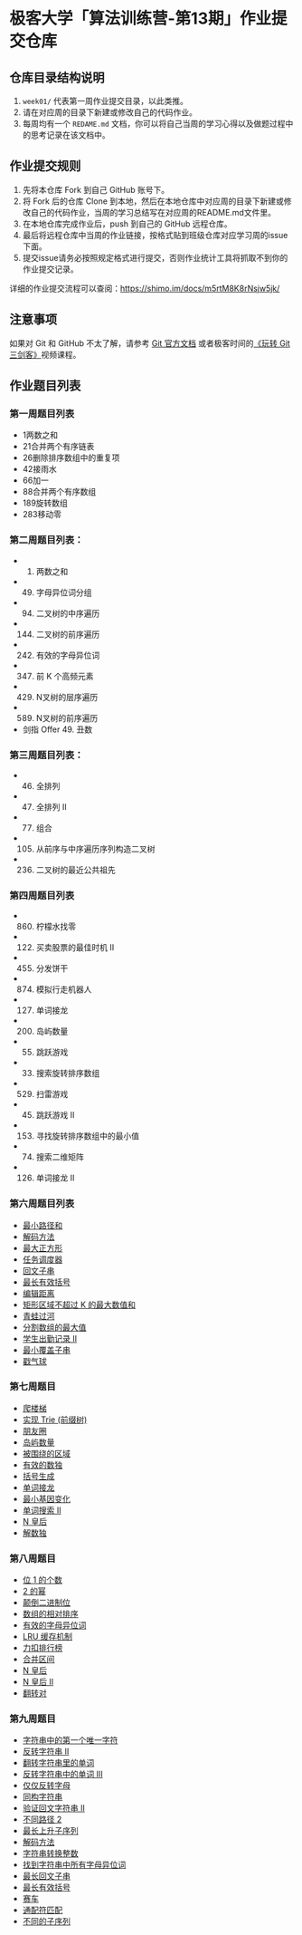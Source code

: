 # 极客大学「算法训练营-第13期」作业提交仓库



## 仓库目录结构说明

1. `week01/` 代表第一周作业提交目录，以此类推。
2. 请在对应周的目录下新建或修改自己的代码作业。
2. 每周均有一个 `REDAME.md` 文档，你可以将自己当周的学习心得以及做题过程中的思考记录在该文档中。

## 作业提交规则
 
1. 先将本仓库 Fork 到自己 GitHub 账号下。
2. 将 Fork 后的仓库 Clone 到本地，然后在本地仓库中对应周的目录下新建或修改自己的代码作业，当周的学习总结写在对应周的README.md文件里。
3. 在本地仓库完成作业后，push 到自己的 GitHub 远程仓库。
4. 最后将远程仓库中当周的作业链接，按格式贴到班级仓库对应学习周的issue下面。
5. 提交issue请务必按照规定格式进行提交，否则作业统计工具将抓取不到你的作业提交记录。 

详细的作业提交流程可以查阅：https://shimo.im/docs/m5rtM8K8rNsjw5jk/ 


## 注意事项

 如果对 Git 和 GitHub 不太了解，请参考 [Git 官方文档](https://git-scm.com/book/zh/v2) 或者极客时间的[《玩转 Git 三剑客》](https://time.geekbang.org/course/intro/145)视频课程。


## 作业题目列表
### 第一周题目列表

- 1两数之和
- 21合并两个有序链表
- 26删除排序数组中的重复项
- 42接雨水
- 66加一
- 88合并两个有序数组
- 189旋转数组
- 283移动零

### 第二周题目列表：

- 1. 两数之和
- 49. 字母异位词分组
- 94. 二叉树的中序遍历
- 144. 二叉树的前序遍历
- 242. 有效的字母异位词
- 347. 前 K 个高频元素
- 429. N叉树的层序遍历
- 589. N叉树的前序遍历
- 剑指 Offer 49. 丑数

### 第三周题目列表：

- 46. 全排列
- 47. 全排列 II
- 77. 组合
- 105. 从前序与中序遍历序列构造二叉树
- 236. 二叉树的最近公共祖先

### 第四周题目列表

- 860. 柠檬水找零
- 122. 买卖股票的最佳时机 II
- 455. 分发饼干
- 874. 模拟行走机器人
- 127. 单词接龙
- 200. 岛屿数量
- 55. 跳跃游戏
- 33. 搜索旋转排序数组
- 529. 扫雷游戏
- 45. 跳跃游戏 II
- 153. 寻找旋转排序数组中的最小值
- 74. 搜索二维矩阵
- 126. 单词接龙 II

### 第六周题目列表

- [最小路径和](https://leetcode-cn.com/problems/minimum-path-sum/)
- [解码方法](https://leetcode-cn.com/problems/decode-ways)
- [最大正方形](https://leetcode-cn.com/problems/maximal-square/)
- [任务调度器](https://leetcode-cn.com/problems/task-scheduler/)
- [回文子串](https://leetcode-cn.com/problems/palindromic-substrings/)
- [最长有效括号](https://leetcode-cn.com/problems/longest-valid-parentheses/)
- [编辑距离](https://leetcode-cn.com/problems/edit-distance/)
- [矩形区域不超过 K 的最大数值和](https://leetcode-cn.com/problems/max-sum-of-rectangle-no-larger-than-k/)
- [青蛙过河](https://leetcode-cn.com/problems/frog-jump/)
- [分割数组的最大值](https://leetcode-cn.com/problems/split-array-largest-sum)
- [学生出勤记录 II](https://leetcode-cn.com/problems/student-attendance-record-ii/)
- [最小覆盖子串](https://leetcode-cn.com/problems/minimum-window-substring/)
- [戳气球](https://leetcode-cn.com/problems/burst-balloons/)

### 第七周题目

- [爬楼梯](https://leetcode-cn.com/problems/climbing-stairs/)
- [实现 Trie (前缀树)](https://leetcode-cn.com/problems/implement-trie-prefix-tree/#/description)
- [朋友圈](https://leetcode-cn.com/problems/friend-circles)
- [岛屿数量](https://leetcode-cn.com/problems/number-of-islands/)
- [被围绕的区域](https://leetcode-cn.com/problems/surrounded-regions/)
- [有效的数独](https://leetcode-cn.com/problems/valid-sudoku/description/)
- [括号生成](https://leetcode-cn.com/problems/generate-parentheses/)
- [单词接龙](https://leetcode-cn.com/problems/word-ladder/)
- [最小基因变化](https://leetcode-cn.com/problems/minimum-genetic-mutation/)
- [单词搜索 II](https://leetcode-cn.com/problems/word-search-ii/)
- [N 皇后](https://leetcode-cn.com/problems/n-queens/)
- [解数独](https://leetcode-cn.com/problems/sudoku-solver/#/description)

### 第八周题目

- [位 1 的个数](https://leetcode-cn.com/problems/number-of-1-bits/)
- [2 的幂](https://leetcode-cn.com/problems/power-of-two/)
- [颠倒二进制位](https://leetcode-cn.com/problems/reverse-bits/)
- [数组的相对排序](https://leetcode-cn.com/problems/relative-sort-array/)
- [有效的字母异位词](https://leetcode-cn.com/problems/valid-anagram/)
- [LRU 缓存机制](https://leetcode-cn.com/problems/lru-cache/#/)
- [力扣排行榜](https://leetcode-cn.com/problems/design-a-leaderboard/)
- [合并区间](https://leetcode-cn.com/problems/merge-intervals/)
- [N 皇后](https://leetcode-cn.com/problems/n-queens/description/)
- [N 皇后 II](https://leetcode-cn.com/problems/n-queens-ii/description/)
- [翻转对](https://leetcode-cn.com/problems/reverse-pairs/)

### 第九周题目

- [字符串中的第一个唯一字符](https://leetcode-cn.com/problems/first-unique-character-in-a-string/)
- [反转字符串 II ](https://leetcode-cn.com/problems/reverse-string-ii/)
- [翻转字符串里的单词](https://leetcode-cn.com/problems/reverse-words-in-a-string/)
- [反转字符串中的单词 III ](https://leetcode-cn.com/problems/reverse-words-in-a-string-iii/)
- [仅仅反转字母](https://leetcode-cn.com/problems/reverse-only-letters/)
- [同构字符串](https://leetcode-cn.com/problems/isomorphic-strings/)
- [验证回文字符串 Ⅱ](https://leetcode-cn.com/problems/valid-palindrome-ii/)
- [不同路径 2](https://leetcode-cn.com/problems/unique-paths-ii/)
- [最长上升子序列](https://leetcode-cn.com/problems/longest-increasing-subsequence/)
- [解码方法](https://leetcode-cn.com/problems/decode-ways/)
- [字符串转换整数](https://leetcode-cn.com/problems/string-to-integer-atoi/)
- [找到字符串中所有字母异位词](https://leetcode-cn.com/problems/find-all-anagrams-in-a-string/)
- [最长回文子串](https://leetcode-cn.com/problems/longest-palindromic-substring/)
- [最长有效括号](https://leetcode-cn.com/problems/longest-valid-parentheses/)
- [赛车](https://leetcode-cn.com/problems/race-car/)
- [通配符匹配](https://leetcode-cn.com/problems/wildcard-matching/)
- [不同的子序列](https://leetcode-cn.com/problems/distinct-subsequences/)